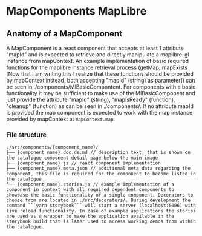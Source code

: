 # MapComponents MapLibre


## Anatomy of a MapComponent

A MapComponent is a react component that accepts at least 1 attribute "mapId" and is expected to retrieve and directly manipulate a maplibre-gl instance from mapContext. 
An example implementation of basic required functions for the maplibre instance retrieval process (getMap, mapExists [Now that I am writing this I realize that these functions should be provided by mapContext instead, both accepting "mapId" (string) as parameter]) can be seen in ./components/MlBasicCompontent. For components with a basic functionality it may be sufficient to make use of the MlBasicComponent and just provide the attribute "mapId" (string), "mapIsReady" (function), "cleanup" (function) as can be seen in ./components/.
If no attribute mapId is provided the map component is expected to work with the map instance provided by mapContext at ```mapContext.map```.


### File structure

```
./src/components/{component_name}/
├── {component_name}.doc.de.md // description text, that is shown on the catalogue component detail page below the main image
├── {component_name}.js // react component implementation
├── {component_name}.meta.json // additional meta data regarding the component, this file is required for the component to become listed in the catalogue
└── {component_name}.stories.js // example implementation of a component in context with all required dependent components to showcase the basic functionality of a single component. Decorators to choose from are located in ./src/decorators/. During development the command ```yarn storybook``` will start a server (localhost:6006) with live reload functionality. In case of example applications the stories are used as a wrapper to make the application available in the storybook build that is later used to access working demos from within the catalogue.
```


